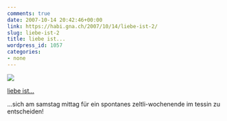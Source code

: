 ```yaml
---
comments: true
date: 2007-10-14 20:42:46+00:00
link: https://habi.gna.ch/2007/10/14/liebe-ist-2/
slug: liebe-ist-2
title: liebe ist...
wordpress_id: 1057
categories:
- none
---
```



 [![](https://static.flickr.com/2196/1571326929_29d1f7055c_m.jpg)](https://www.flickr.com/photos/habi/1571326929/)
   

 
  [liebe ist...](https://www.flickr.com/photos/habi/1571326929/)
    

 




...sich am samstag mittag für ein spontanes zeltli-wochenende im tessin zu entscheiden!
  

